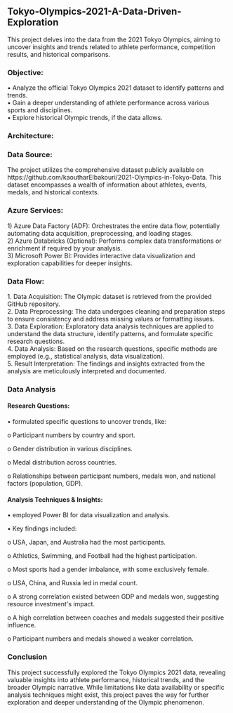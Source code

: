 ## Tokyo-Olympics-2021-A-Data-Driven-Exploration

This project delves into the data from the 2021 Tokyo Olympics, aiming to uncover insights and trends related to athlete performance, competition results, and historical comparisons.

<h3>Objective:</h3>
•	Analyze the official Tokyo Olympics 2021 dataset to identify patterns and trends.<br>
•	Gain a deeper understanding of athlete performance across various sports and disciplines.<br>
•	Explore historical Olympic trends, if the data allows.<br>

<h3>Architecture:<h3>

    
<h3>Data Source:</h3>
The project utilizes the comprehensive dataset publicly available on https://github.com/kaoutharElbakouri/2021-Olympics-in-Tokyo-Data. This dataset encompasses a wealth of information about athletes, events, medals, and historical contexts.

<h3>Azure Services:</h3>
1)	Azure Data Factory (ADF): Orchestrates the entire data flow, potentially automating data acquisition, preprocessing, and loading stages.<br>
2)	Azure Databricks (Optional): Performs complex data transformations or enrichment if required by your analysis.<br>
3)	Microsoft Power BI: Provides interactive data visualization and exploration capabilities for deeper insights.<br>

<h3>Data Flow:</h3>
1.	Data Acquisition: The Olympic dataset is retrieved from the provided GitHub repository.<br>
2.	Data Preprocessing: The data undergoes cleaning and preparation steps to ensure consistency and address missing values or formatting issues.<br>
3.	Data Exploration: Exploratory data analysis techniques are applied to understand the data structure, identify patterns, and formulate specific research questions.<br>
4.	Data Analysis: Based on the research questions, specific methods are employed (e.g., statistical analysis, data visualization).<br>
5.	Result Interpretation: The findings and insights extracted from the analysis are meticulously interpreted and documented.<br>

<h3>Data Analysis</h3>
<h4>Research Questions:</h4>
 <p>  • formulated specific questions to uncover trends, like:<br>
   <p>   o	Participant numbers by country and sport.<br>
   <p>   o	Gender distribution in various disciplines.<br>
   <p>   o	Medal distribution across countries.<br>
   <p>   o	Relationships between participant numbers, medals won, and national factors (population, GDP).

<h4>Analysis Techniques & Insights:</h4>
   <p> • employed Power BI for data visualization and analysis.<br>
  <p>  • Key findings included: <br>
   <p>    o	USA, Japan, and Australia had the most participants.<br>
   <p>    o	Athletics, Swimming, and Football had the highest participation.<br>
   <p>    o	Most sports had a gender imbalance, with some exclusively female.<br>
   <p>    o	USA, China, and Russia led in medal count.<br>
   <p>    o	A strong correlation existed between GDP and medals won, suggesting resource investment's impact.<br>
   <p>    o	A high correlation between coaches and medals suggested their positive influence.<br>
   <p>    o	Participant numbers and medals showed a weaker correlation.<br>

<h3>Conclusion</h3>
This project successfully explored the Tokyo Olympics 2021 data, revealing valuable insights into athlete performance, historical trends, and the broader Olympic narrative. While limitations like data availability or specific analysis techniques might exist, this project paves the way for further exploration and deeper understanding of the Olympic phenomenon.
